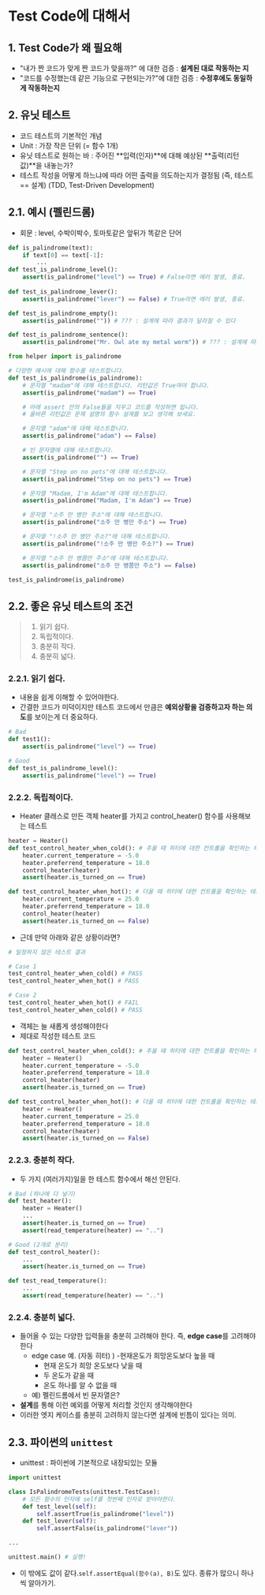 # Test Code에 대해서

## 1. Test Code가 왜 필요해
- "내가 짠 코드가 맞게 짠 코드가 맞을까?" 에 대한 검증 : **설계된 대로 작동하는 지**
- "코드를 수정했는데 같은 기능으로 구현되는가?"에 대한 검증 : **수정후에도 동일하게 작동하는지**

## 2. 유닛 테스트
- 코드 테스트의 기본적인 개념
- Unit : 가장 작은 단위 (= 함수 1개)
- 유닛 테스트로 원하는 바 : 주어진 **입력(인자)**에 대해 예상된 **출력(리턴 값)**을 내놓는가?
- 테스트 작성을 어떻게 하느냐에 따라 어떤 출력을 의도하는지가 결정됨 (즉, 테스트 == 설계) (TDD, Test-Driven Development)

## 2.1. 예시 (펠린드롬)
- 회문 : level, 수박이박수, 토마토같은 앞뒤가 똑같은 단어
```py
def is_palindrome(text):
    if text[0] == text[-1]:
        ...
def test_is_palindrome_level():
    assert(is_palindrome("level") == True) # False라면 에러 발생, 종료.
    
def test_is_palindrome_lever():
    assert(is_palindrome("lever") == False) # True라면 에러 발생, 종료.

def test_is_palindrome_empty():
    assert(is_palindrome("")) # ??? : 설계에 따라 결과가 달라질 수 있다

def test_is_palindrome_sentence():
    assert(is_palindrome("Mr. Owl ate my metal worm")) # ??? : 설계에 따라 결과가 달라질 수 있다
```

```py
from helper import is_palindrome

# 다양한 예시에 대해 함수를 테스트합니다.
def test_is_palindrome(is_palindrome):    
    # 문자열 "madam"에 대해 테스트합니다. 리턴값은 True여야 합니다.
    assert(is_palindrome("madam") == True)

    # 아래 assert 안의 False들을 지우고 코드를 작성하면 됩니다.
    # 올바른 리턴값은 문제 설명의 함수 설계를 보고 생각해 보세요.

    # 문자열 "adam"에 대해 테스트합니다.
    assert(is_palindrome("adam") == False)

    # 빈 문자열에 대해 테스트합니다.
    assert(is_palindrome("") == True)

    # 문자열 "Step on no pets"에 대해 테스트합니다.
    assert(is_palindrome("Step on no pets") == True)

    # 문자열 "Madam, I'm Adam"에 대해 테스트합니다.
    assert(is_palindrome("Madam, I'm Adam") == True)

    # 문자열 "소주 만 병만 주소"에 대해 테스트합니다.
    assert(is_palindrome("소주 만 병만 주소") == True)

    # 문자열 "!소주 만 병만 주소?"에 대해 테스트합니다.
    assert(is_palindrome("!소주 만 병만 주소?") == True)

    # 문자열 "소주 만 병쯤만 주소"에 대해 테스트합니다.
    assert(is_palindrome("소주 만 병쯤만 주소") == False)

test_is_palindrome(is_palindrome)
```

## 2.2. 좋은 유닛 테스트의 조건
> 1. 읽기 쉽다.
> 2. 독립적이다.
> 3. 충분히 작다.
> 4. 충분히 넓다.

### 2.2.1. 읽기 쉽다.
- 내용을 쉽게 이해할 수 있어야한다.
- 간결한 코드가 미덕이지만 테스트 코드에서 만큼은 **예외상황을 검증하고자 하는 의도**를 보이는게 더 중요하다.
```py
# Bad
def test1():
    assert(is_palindrome("level") == True)

# Good
def test_is_palindrome_level():
    assert(is_palindrome("level") == True)
```

### 2.2.2. 독립적이다.
- Heater 클래스로 만든 객체 heater를 가지고 control_heater() 함수를 사용해보는 테스트
```py
heater = Heater()
def test_control_heater_when_cold(): # 추울 때 히터에 대한 컨트롤을 확인하는 테스트
    heater.current_temperature = -5.0
    heater.preferrend_temperature = 18.0
    control_heater(heater)
    assert(heater.is_turned_on == True)

def test_control_heater_when_hot(): # 더울 때 히터에 대한 컨트롤을 확인하는 테스트
    heater.current_temperature = 25.0
    heater.preferrend_temperature = 18.0
    control_heater(heater)
    assert(heater.is_turned_on == False)
```
- 근데 만약 아래와 같은 상황이라면?
```py
# 일정하지 않은 테스트 결과

# Case 1
test_control_heater_when_cold() # PASS
test_control_heater_when_hot() # PASS

# Case 2
test_control_heater_when_hot() # FAIL
test_control_heater_when_cold() # PASS
```

- 객체는 늘 새롭게 생성해야한다
- 제대로 작성한 테스트 코드
```py
def test_control_heater_when_cold(): # 추울 때 히터에 대한 컨트롤을 확인하는 테스트
    heater = Heater()
    heater.current_temperature = -5.0
    heater.preferrend_temperature = 18.0
    control_heater(heater)
    assert(heater.is_turned_on == True)

def test_control_heater_when_hot(): # 더울 때 히터에 대한 컨트롤을 확인하는 테스트
    heater = Heater()
    heater.current_temperature = 25.0
    heater.preferrend_temperature = 18.0
    control_heater(heater)
    assert(heater.is_turned_on == False)
```

### 2.2.3. 충분히 작다.
- 두 가지 (여러가지)일을 한 테스트 함수에서 해선 안된다.
```py
# Bad (하나에 다 넣기)
def test_heater():
    heater = Heater()
    ...
    assert(heater.is_turned_on == True)
    assert(read_temperature(heater) == "..")

# Good (2개로 분리)
def test_control_heater():
    ...
    assert(heater.is_turned_on == True)

def test_read_temperature():
    ...
    assert(read_temperature(heater) == "..")
```

### 2.2.4. 충분히 넓다.
- 들어올 수 있는 다양한 입력들을 충분히 고려해야 한다. 즉, **edge case**를 고려해야 한다
    - edge case 예. (자동 히터) )
        -현재온도가 희망온도보다 높을 때
        - 현재 온도가 희망 온도보다 낮을 때
        - 두 온도가 같을 때
        - 온도 하나를 알 수 없을 때
    - 예) 펠린드롬에서 빈 문자열은?
- **설계**를 통해 이런 예외를 어떻게 처리할 것인지 생각해야한다
- 이러한 엣지 케이스를 충분히 고려하지 않는다면 설계에 빈틈이 있다는 의미.

## 2.3. 파이썬의 `unittest`
- unittest : 파이썬에 기본적으로 내장되있는 모듈
```py
import unittest

class IsPalindromeTests(unittest.TestCase):
    # 모든 함수의 인자에 self를 첫번째 인자로 받아야한다.
    def test_level(self):
        self.assertTrue(is_palindrome("level"))
    def test_lever(self):
        self.assertFalse(is_palindrome("lever"))

...

unittest.main() # 실행!
```
- 이 밖에도 값이 같다.`self.assertEqual(함수(a), B)`도 있다. 종류가 많으니 하나씩 알아가기.





